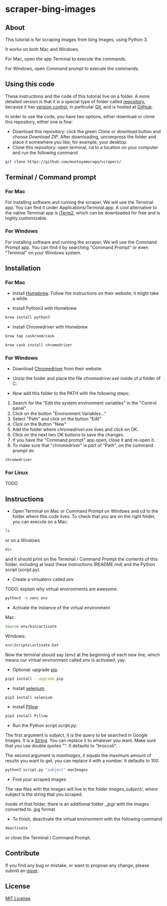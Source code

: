 # scraper-bing-images

## About

This tutorial is for scraping images from bing Images, using Python 3.

It works on both Mac and Windows.

For Mac, open the app Terminal to execute the commands.

For Windows, open Command prompt to execute the commands.

## Using this code

These instructions and the code of this tutorial live on a folder. A more detailed version is that it is a special type of folder called [repository](https://en.wikipedia.org/wiki/Software_repository), because it has [version control](https://en.wikipedia.org/wiki/Version_control), in particular [Git](https://en.wikipedia.org/wiki/Git), and is hosted at [GitHub](https://en.wikipedia.org/wiki/GitHub).

In order to use the code, you have two options, either download or clone this repository, either one is fine:

* Download this repository: click the green *Clone or download* button and choose *Download ZIP*. After downloading, uncompress the folder and place it somewhere you like, for example, your desktop.
*  Clone this repository: open terminal, cd to a location on your computer and run the following command

```bash
git clone https://github.com/montoyamoraga/scrapers/
```

## Terminal / Command prompt

### For Mac

For installing software and running the scraper, We will use the Terminal app. You can find it under Applications/Terminal.app. A cool alternative to the native Terminal app is [iTerm2](https://www.iterm2.com/), which can be downloaded for free and is highly customizable.

### For Windows

For installing software and running the scraper, We will use the Command Prompt app. You can find it by searching "Command Prompt" or even "Terminal" on your Windows system.

## Installation

### For Mac

* Install [Homebrew](https://brew.sh/). Follow the instructions on their website, it might take a while.

* Install Python3 with Homebrew

```bash
brew install python3
```

* Install Chromedriver with Homebrew

```bash
brew tap caskroom/cask
```

```bash
brew cask install chromedriver
```

### For Windows

* Download [Chromedriver](http://chromedriver.chromium.org/downloads) from their website.

* Unzip the folder and place the file *chromedriver.exe* inside of a folder of C:

* Now add this folder to the PATH with the following steps:

1. Search for the "Edit the system environment variables" in the "Control panel".
2. Click on the button "Environment Variables..."
3. Select "Path" and click on the button "Edit"
4. Click on the Button "New"
5. Add the folder where *chromedriver.exe* lives and click on OK.
6. Click on the next two OK buttons to save the changes.
7. If you have the "Command prompt" app open, close it and re-open it.
8. To make sure that "chromedriver" is part of "Path", on the command prompt do

```bash
chromedriver
```

### For Linux

TODO

## Instructions

* Open Terminal on Mac or Command Prompt on Windows and cd to the folder where this code lives. To check that you are on the right folder, you can execute on a Mac:

```bash
ls
```

or on a Windows

```bash
dir
```

and it should print on the Terminal / Command Prompt the contents of this folder, including at least these instructions (README.md) and the Python script (script.py).

* Create a virtualenv called *env*

TODO: explain why virtual environments are awesome.

```bash
python3 -m venv env
```

* Activate the instance of the virtual environment

Mac:

```bash
source env/bin/activate
```

Windows:

```bash
env\Scripts\activate.bat
```

Now the terminal should say (env) at the beginning of each new line, which means our virtual environment called *env* is activated, yay.

* Optional: upgrade [pip](https://en.wikipedia.org/wiki/Pip_(package_manager))

```bash
pip3 install --upgrade pip
```

* Install [selenium](https://www.seleniumhq.org/)

```bash
pip3 install selenium
```

* Install [Pillow](https://python-pillow.org/)

```bash
pip3 install Pillow
```

* Run the Python script *script.py*.

The first argument is *subject*, it is the query to be searched in Google Images. It is a [String](https://en.wikipedia.org/wiki/String_(computer_science)). You can replace it to whatever you want. Make sure that you use double quotes "". It defaults to "broccoli".

The second argument is *maxImages*, it equals the maximum amount of results you want to get, you can replace it with a number. It defaults to 100.

```bash
python3 script.py "subject" maxImages
```

* Find your scraped images

The raw files with the images will live in the folder *images_subject/*, where subject is the string that you scraped.

Inside of that folder, there is an additional folder *_jpg/* with the images converted to .jpg format

* To finish, deactivate the virtual environment with the following command

```bash
deactivate
```

or close the Terminal / Command Prompt.

## Contribute

If you find any bug or mistake, or want to propose any change, please submit an [issue](https://github.com/montoyamoraga/edu12-scraping-google-images/issues/new).

## License

[MIT License](LICENSE)

